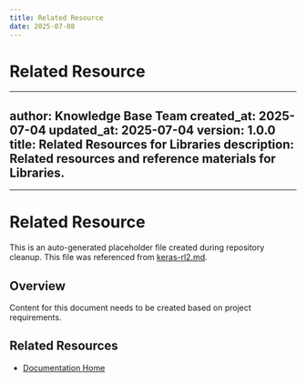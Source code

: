 ```yaml
---
title: Related Resource
date: 2025-07-08
---
```


# Related Resource

---
author: Knowledge Base Team
created_at: 2025-07-04
updated_at: 2025-07-04
version: 1.0.0
title: Related Resources for Libraries
description: Related resources and reference materials for Libraries.
---

---

# Related Resource

This is an auto-generated placeholder file created during repository cleanup.
This file was referenced from [keras-rl2.md](keras-rl2.md).

## Overview

Content for this document needs to be created based on project requirements.

## Related Resources

- [Documentation Home](../../)
